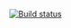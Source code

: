 [![Build status](https://ci.appveyor.com/api/projects/status/mqa6p8jrp56jrqjx?svg=true)](https://ci.appveyor.com/project/MarniaTu/seleniumonly)